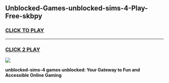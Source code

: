 
## Unblocked-Games-unblocked-sims-4-Play-Free-skbpy
<h3>
<a href="https://premium76.site?title=unblocked-sims-4&ref=18A1">CLICK TO PLAY</a></h3>
<hr>

<h3>
<a href="https://premium76.site?title=unblocked-sims-4&ref=18A1">CLICK 2 PLAY</a>
  
</h3>

<a href="https://premium76.site?title=unblocked-sims-4&ref=18A1"><img src="https://clearcache.store/games.png"></a>


**unblocked-sims-4 games unblocked: Your Gateway to Fun and Accessible Online Gaming**
